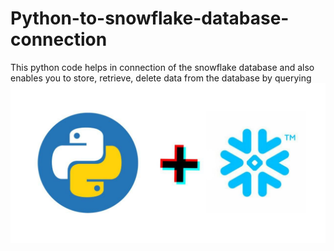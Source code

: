 # Python-to-snowflake-database-connection
This python code helps in connection of the snowflake database and also enables you to store, retrieve, delete data from the database by querying
<img src="photo_2020-07-09_22-00-09.jpg" alt="" style="max-width:100%;">
